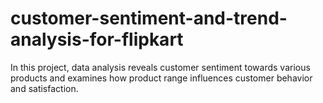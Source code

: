 # customer-sentiment-and-trend-analysis-for-flipkart
In this project, data analysis reveals customer sentiment towards various products and examines how product range influences customer behavior and satisfaction.
